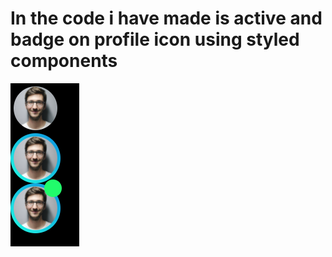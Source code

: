 # In the code i have made is active and badge on profile icon using styled components
![alt text](https://github.com/real-zit/is_active_on__reactjs/blob/main/isactive.png)

